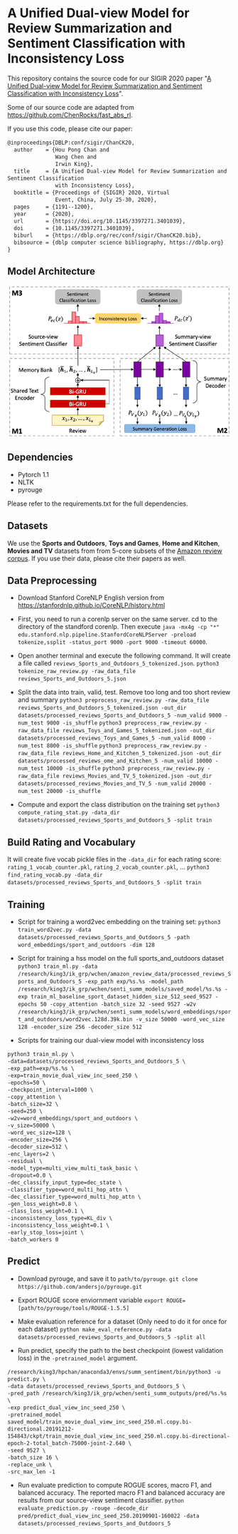 # A Unified Dual-view Model for Review Summarization and Sentiment Classification with Inconsistency Loss

This repository contains the source code for our SIGIR 2020 paper "[A Unified Dual-view Model for Review Summarization and Sentiment Classification with Inconsistency Loss](https://arxiv.org/abs/2006.01592)". 

Some of our source code are adapted from https://github.com/ChenRocks/fast_abs_rl. 

If you use this code, please cite our paper:
```
@inproceedings{DBLP:conf/sigir/ChanCK20,
  author    = {Hou Pong Chan and
               Wang Chen and
               Irwin King},
  title     = {A Unified Dual-view Model for Review Summarization and Sentiment Classification
               with Inconsistency Loss},
  booktitle = {Proceedings of {SIGIR} 2020, Virtual
               Event, China, July 25-30, 2020},
  pages     = {1191--1200},
  year      = {2020},
  url       = {https://doi.org/10.1145/3397271.3401039},
  doi       = {10.1145/3397271.3401039},
  biburl    = {https://dblp.org/rec/conf/sigir/ChanCK20.bib},
  bibsource = {dblp computer science bibliography, https://dblp.org}
}
```

## Model Architecture
![](figs/dual_view_model_architecture.png)

## Dependencies
- Pytorch 1.1
- NLTK
- pyrouge

Please refer to the requirements.txt for the full dependencies. 


## Datasets
We use the **Sports and Outdoors**, **Toys and Games**, **Home and Kitchen**, **Movies and TV** datasets from from 5-core subsets of the [Amazon review corpus](http://jmcauley.ucsd.edu/data/amazon/). If you use their data, please cite their papers as well. 

## Data Preprocessing

- Download Stanford CoreNLP English version from https://stanfordnlp.github.io/CoreNLP/history.html

- First, you need to run a corenlp server on the same server. cd to the directory of the standford corenlp. Then execute `java -mx4g -cp "*" edu.stanford.nlp.pipeline.StanfordCoreNLPServer -preload tokenize,ssplit -status_port 9000 -port 9000 -timeout 60000`.

- Open another terminal and execute the following command. It will create a file called `reviews_Sports_and_Outdoors_5_tokenized.json`. 
`python3 tokenize_raw_review.py -raw_data_file reviews_Sports_and_Outdoors_5.json`


- Split the data into train, valid, test. Remove too long and too short review and summary
`python3 preprocess_raw_review.py -raw_data_file reviews_Sports_and_Outdoors_5_tokenized.json -out_dir datasets/processed_reviews_Sports_and_Outdoors_5 -num_valid 9000 -num_test 9000 -is_shuffle`
`python3 preprocess_raw_review.py -raw_data_file reviews_Toys_and_Games_5_tokenized.json -out_dir datasets/processed_reviews_Toys_and_Games_5 -num_valid 8000 -num_test 8000 -is_shuffle`
`python3 preprocess_raw_review.py -raw_data_file reviews_Home_and_Kitchen_5_tokenized.json -out_dir datasets/processed_reviews_ome_and_Kitchen_5 -num_valid 10000 -num_test 10000 -is_shuffle`
`python3 preprocess_raw_review.py -raw_data_file reviews_Movies_and_TV_5_tokenized.json -out_dir datasets/processed_reviews_Movies_and_TV_5 -num_valid 20000 -num_test 20000 -is_shuffle`

- Compute and export the class distribution on the training set
`python3 compute_rating_stat.py -data_dir datasets/processed_reviews_Sports_and_Outdoors_5 -split train`

## Build Rating and Vocabulary
It will create five vocab pickle files in the `-data_dir` for each rating score: `rating_1_vocab_counter.pkl`, `rating_2_vocab_counter.pkl`, ...
`python3 find_rating_vocab.py -data_dir datasets/processed_reviews_Sports_and_Outdoors_5 -split train`

## Training

- Script for training a word2vec embedding on the training set: 
`python3 train_word2vec.py -data datasets/processed_reviews_Sports_and_Outdoors_5 -path word_embeddings/sport_and_outdoors -dim 128`

- Script for training a hss model on the full sports_and_outdoors dataset
`python3 train_ml.py -data /research/king3/ik_grp/wchen/amazon_review_data/processed_reviews_Sports_and_Outdoors_5 -exp_path exp/%s.%s -model_path /research/king3/ik_grp/wchen/senti_summ_models/saved_model/%s.%s -exp train_ml_baseline_sport_dataset_hidden_size_512_seed_9527 -epochs 50 -copy_attention -batch_size 32 -seed 9527 -w2v /research/king3/ik_grp/wchen/senti_summ_models/word_embeddings/sport_and_outdoors/word2vec.128d.39k.bin -v_size 50000 -word_vec_size 128 -encoder_size 256 -decoder_size 512`

- Scripts for training our dual-view model with inconsistency loss
```
python3 train_ml.py \
-data=datasets/processed_reviews_Sports_and_Outdoors_5 \
-exp_path=exp/%s.%s \
-exp=train_movie_dual_view_inc_seed_250 \
-epochs=50 \
-checkpoint_interval=1000 \
-copy_attention \
-batch_size=32 \
-seed=250 \
-w2v=word_embeddings/sport_and_outdoors \
-v_size=50000 \
-word_vec_size=128 \
-encoder_size=256 \
-decoder_size=512 \
-enc_layers=2 \
-residual \
-model_type=multi_view_multi_task_basic \
-dropout=0.0 \
-dec_classify_input_type=dec_state \
-classifier_type=word_multi_hop_attn \
-dec_classifier_type=word_multi_hop_attn \
-gen_loss_weight=0.8 \
-class_loss_weight=0.1 \
-inconsistency_loss_type=KL_div \
-inconsistency_loss_weight=0.1 \
-early_stop_loss=joint \
-batch_workers 0
```

## Predict

- Download pyrouge, and save it to `path/to/pyrouge`. 
`git clone https://github.com/andersjo/pyrouge.git`

- Export ROUGE score enviornment variable
`export ROUGE=[path/to/pyrouge/tools/ROUGE-1.5.5]`

- Make evaluation reference for a dataset (Only need to do it for once for each dataset)
`python make_eval_reference.py -data datasets/processed_reviews_Sports_and_Outdoors_5 -split all`

- Run predict, specify the path to the best checkpoint (lowest validation loss) in the `-pretrained_model` argument. 
```
/research/king3/hpchan/anaconda3/envs/summ_sentiment/bin/python3 -u predict.py \
-data datasets/processed_reviews_Sports_and_Outdoors_5 \
-pred_path /research/king3/ik_grp/wchen/senti_summ_outputs/pred/%s.%s \
-exp predict_dual_view_inc_seed_250 \
-pretrained_model saved_model/train_movie_dual_view_inc_seed_250.ml.copy.bi-directional.20191212-154843/ckpt/train_movie_dual_view_inc_seed_250.ml.copy.bi-directional-epoch-2-total_batch-75000-joint-2.640 \
-seed 9527 \
-batch_size 16 \
-replace_unk \
-src_max_len -1
```

- Run evaluate prediction to compute ROGUE scores, macro F1, and balanced accuracy. The reported macro F1 and balanced accuracy are results from our source-view sentiment classifier. 
`python evaluate_prediction.py -rouge -decode_dir pred/predict_dual_view_inc_seed_250.20190901-160022 -data datasets/processed_reviews_Sports_and_Outdoors_5`
